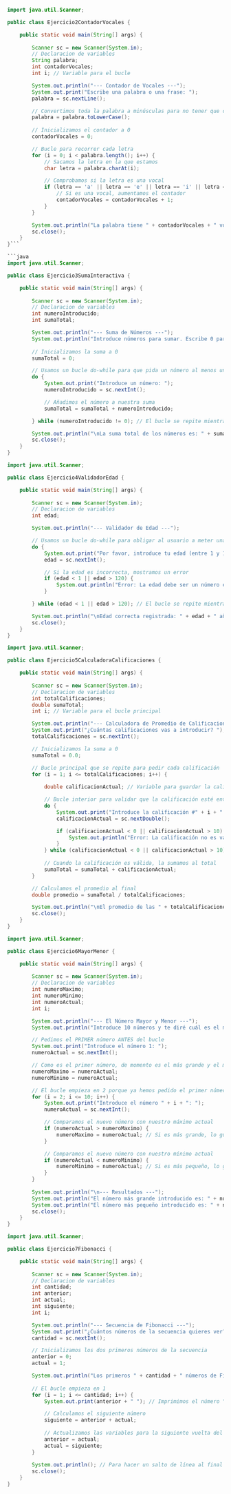 

```java
import java.util.Scanner;

public class Ejercicio2ContadorVocales {

    public static void main(String[] args) {
        
        Scanner sc = new Scanner(System.in);
        // Declaracion de variables
        String palabra;
        int contadorVocales;
        int i; // Variable para el bucle

        System.out.println("--- Contador de Vocales ---");
        System.out.print("Escribe una palabra o una frase: ");
        palabra = sc.nextLine();

        // Convertimos toda la palabra a minúsculas para no tener que comprobar A, a, E, e, etc.
        palabra = palabra.toLowerCase();
        
        // Inicializamos el contador a 0
        contadorVocales = 0;

        // Bucle para recorrer cada letra
        for (i = 0; i < palabra.length(); i++) {
            // Sacamos la letra en la que estamos
            char letra = palabra.charAt(i);

            // Comprobamos si la letra es una vocal
            if (letra == 'a' || letra == 'e' || letra == 'i' || letra == 'o' || letra == 'u') {
                // Si es una vocal, aumentamos el contador
                contadorVocales = contadorVocales + 1;
            }
        }

        System.out.println("La palabra tiene " + contadorVocales + " vocales.");
        sc.close();
    }
}```

```java
import java.util.Scanner;

public class Ejercicio3SumaInteractiva {

    public static void main(String[] args) {
        
        Scanner sc = new Scanner(System.in);
        // Declaracion de variables
        int numeroIntroducido;
        int sumaTotal;

        System.out.println("--- Suma de Números ---");
        System.out.println("Introduce números para sumar. Escribe 0 para terminar y ver el resultado.");
        
        // Inicializamos la suma a 0
        sumaTotal = 0;

        // Usamos un bucle do-while para que pida un número al menos una vez
        do {
            System.out.print("Introduce un número: ");
            numeroIntroducido = sc.nextInt();

            // Añadimos el número a nuestra suma
            sumaTotal = sumaTotal + numeroIntroducido;

        } while (numeroIntroducido != 0); // El bucle se repite mientras el número NO sea 0

        System.out.println("\nLa suma total de los números es: " + sumaTotal);
        sc.close();
    }
}
```

```java
import java.util.Scanner;

public class Ejercicio4ValidadorEdad {

    public static void main(String[] args) {
        
        Scanner sc = new Scanner(System.in);
        // Declaracion de variables
        int edad;

        System.out.println("--- Validador de Edad ---");

        // Usamos un bucle do-while para obligar al usuario a meter una edad correcta
        do {
            System.out.print("Por favor, introduce tu edad (entre 1 y 120): ");
            edad = sc.nextInt();

            // Si la edad es incorrecta, mostramos un error
            if (edad < 1 || edad > 120) {
                System.out.println("Error: La edad debe ser un número entre 1 y 120. Inténtalo de nuevo.");
            }

        } while (edad < 1 || edad > 120); // El bucle se repite mientras la edad sea inválida

        System.out.println("\nEdad correcta registrada: " + edad + " años.");
        sc.close();
    }
}
```

```java
import java.util.Scanner;

public class Ejercicio5CalculadoraCalificaciones {

    public static void main(String[] args) {
        
        Scanner sc = new Scanner(System.in);
        // Declaracion de variables
        int totalCalificaciones;
        double sumaTotal;
        int i; // Variable para el bucle principal

        System.out.println("--- Calculadora de Promedio de Calificaciones ---");
        System.out.print("¿Cuántas calificaciones vas a introducir? ");
        totalCalificaciones = sc.nextInt();

        // Inicializamos la suma a 0
        sumaTotal = 0.0;

        // Bucle principal que se repite para pedir cada calificación
        for (i = 1; i <= totalCalificaciones; i++) {
            
            double calificacionActual; // Variable para guardar la calificación de esta vuelta

            // Bucle interior para validar que la calificación esté entre 0 y 10
            do {
                System.out.print("Introduce la calificación #" + i + " (de 0 a 10): ");
                calificacionActual = sc.nextDouble();

                if (calificacionActual < 0 || calificacionActual > 10) {
                    System.out.println("Error: La calificación no es válida. Inténtalo de nuevo.");
                }
            } while (calificacionActual < 0 || calificacionActual > 10);
            
            // Cuando la calificación es válida, la sumamos al total
            sumaTotal = sumaTotal + calificacionActual;
        }

        // Calculamos el promedio al final
        double promedio = sumaTotal / totalCalificaciones;

        System.out.println("\nEl promedio de las " + totalCalificaciones + " calificaciones es: " + promedio);
        sc.close();
    }
}
```

```java
import java.util.Scanner;

public class Ejercicio6MayorMenor {

    public static void main(String[] args) {
        
        Scanner sc = new Scanner(System.in);
        // Declaracion de variables
        int numeroMaximo;
        int numeroMinimo;
        int numeroActual;
        int i;

        System.out.println("--- El Número Mayor y Menor ---");
        System.out.println("Introduce 10 números y te diré cuál es el mayor y el menor.");

        // Pedimos el PRIMER número ANTES del bucle
        System.out.print("Introduce el número 1: ");
        numeroActual = sc.nextInt();

        // Como es el primer número, de momento es el más grande y el más pequeño
        numeroMaximo = numeroActual;
        numeroMinimo = numeroActual;

        // El bucle empieza en 2 porque ya hemos pedido el primer número
        for (i = 2; i <= 10; i++) {
            System.out.print("Introduce el número " + i + ": ");
            numeroActual = sc.nextInt();

            // Comparamos el nuevo número con nuestro máximo actual
            if (numeroActual > numeroMaximo) {
                numeroMaximo = numeroActual; // Si es más grande, lo guardamos como el nuevo máximo
            }

            // Comparamos el nuevo número con nuestro mínimo actual
            if (numeroActual < numeroMinimo) {
                numeroMinimo = numeroActual; // Si es más pequeño, lo guardamos como el nuevo mínimo
            }
        }
        
        System.out.println("\n--- Resultados ---");
        System.out.println("El número más grande introducido es: " + numeroMaximo);
        System.out.println("El número más pequeño introducido es: " + numeroMinimo);
        sc.close();
    }
}
```

```java
import java.util.Scanner;

public class Ejercicio7Fibonacci {

    public static void main(String[] args) {
        
        Scanner sc = new Scanner(System.in);
        // Declaracion de variables
        int cantidad;
        int anterior;
        int actual;
        int siguiente;
        int i;

        System.out.println("--- Secuencia de Fibonacci ---");
        System.out.print("¿Cuántos números de la secuencia quieres ver? ");
        cantidad = sc.nextInt();

        // Inicializamos los dos primeros números de la secuencia
        anterior = 0;
        actual = 1;

        System.out.println("Los primeros " + cantidad + " números de Fibonacci son:");
        
        // El bucle empieza en 1
        for (i = 1; i <= cantidad; i++) {
            System.out.print(anterior + " "); // Imprimimos el número "anterior"

            // Calculamos el siguiente número
            siguiente = anterior + actual;
            
            // Actualizamos las variables para la siguiente vuelta del bucle
            anterior = actual;
            actual = siguiente;
        }
        
        System.out.println(); // Para hacer un salto de línea al final
        sc.close();
    }
}

```
